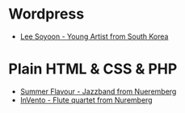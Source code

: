 # Wordpress
* [Lee Soyoon - Young Artist from South Korea](www.leesoyoon.com)
# Plain HTML & CSS & PHP
* [Summer Flavour - Jazzband from Nueremberg](http://www.jazz-summer-flavour.de/index.html)
* [InVento - Flute quartet from Nuremberg](http://invento-nuernberg.de/)

